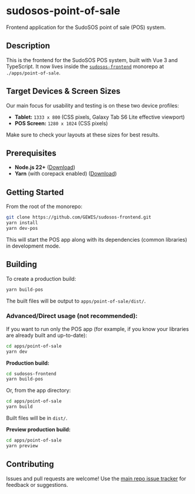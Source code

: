 # sudosos-point-of-sale

Frontend application for the SudoSOS point of sale (POS) system.

## Description

This is the frontend for the SudoSOS POS system, built with Vue 3 and TypeScript. It now lives inside the [`sudosos-frontend`](https://github.com/GEWIS/sudosos-frontend) monorepo at `./apps/point-of-sale`.

## Target Devices & Screen Sizes

Our main focus for usability and testing is on these two device profiles:

- **Tablet:** `1333 x 800` (CSS pixels, Galaxy Tab S6 Lite effective viewport)
- **POS Screen:** `1280 x 1024` (CSS pixels)

Make sure to check your layouts at these sizes for best results.

## Prerequisites

- **Node.js 22+** ([Download](https://nodejs.org/))
- **Yarn** (with corepack enabled) ([Download](https://yarnpkg.com/getting-started/install))

## Getting Started

From the root of the monorepo:

```bash
git clone https://github.com/GEWIS/sudosos-frontend.git
yarn install
yarn dev-pos
```

This will start the POS app along with its dependencies (common libraries) in development mode.

## Building

To create a production build:

```bash
yarn build-pos
```

The built files will be output to `apps/point-of-sale/dist/`.

### Advanced/Direct usage (not recommended):

If you want to run only the POS app (for example, if you know your libraries are already built and up-to-date):

```bash
cd apps/point-of-sale
yarn dev
```

**Production build:**

```bash
cd sudosos-frontend
yarn build-pos
```

Or, from the app directory:

```bash
cd apps/point-of-sale
yarn build
```

Built files will be in `dist/`.

**Preview production build:**

```bash
cd apps/point-of-sale
yarn preview
```

## Contributing

Issues and pull requests are welcome! Use the [main repo issue tracker](https://github.com/GEWIS/sudosos-frontend/issues) for feedback or suggestions.

